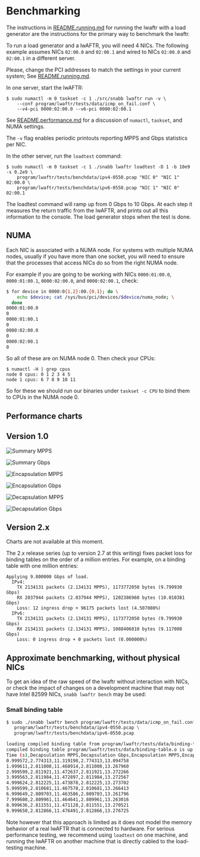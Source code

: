 # Benchmarking

The instructions in [README.running.md](README.running.md) for running the lwaftr
 with a load generator are the instructions for the primary way to benchmark the lwaftr.

To run a load generator and a lwAFTR, you will need 4 NICs. The following 
example assumes NICs `02:00.0` and `02:00.1` and wired to NICs `02:00.0` and
`02:00.1` in a different server.

Please, change the PCI addresses to match the settings in your current system; 
See [README.running.md](README.running.md).

In one server, start the lwAFTR:

```
$ sudo numactl -m 0 taskset -c 1 ./src/snabb lwaftr run -v \
    --conf program/lwaftr/tests/data/icmp_on_fail.conf \
    --v4-pci 0000:02:00.0 --v6-pci 0000:02:00.1
```

See [README.performance.md](README.performance.md) for a discussion of `numactl`,
`taskset`, and NUMA settings.

The `-v` flag enables periodic printouts reporting MPPS and Gbps statistics per
NIC.

In the other server, run the `loadtest` command:

```
$ sudo numactl -m 0 taskset -c 1 ./snabb lwaftr loadtest -D 1 -b 10e9 -s 0.2e9 \
    program/lwaftr/tests/benchdata/ipv4-0550.pcap "NIC 0" "NIC 1" 02:00.0 \
    program/lwaftr/tests/benchdata/ipv6-0550.pcap "NIC 1" "NIC 0" 02:00.1
```

The loadtest command will ramp up from 0 Gbps to 10 Gbps.  At each step it measures
the return traffic from the lwAFTR, and prints out all this information
to the console.  The load generator stops when the test is done.

## NUMA

Each NIC is associated with a NUMA node.  For systems with multiple NUMA
nodes, usually if you have more than one socket, you will need to ensure
that the processes that access NICs do so from the right NUMA node.

For example if you are going to be working with NICs `0000:01:00.0`,
`0000:01:00.1`, `0000:02:00.0`, and `0000:02:00.1`, check:

```bash
$ for device in 0000:0{1,2}:00.{0,1}; do \
    echo $device; cat /sys/bus/pci/devices/$device/numa_node; \
  done
0000:01:00.0
0
0000:01:00.1
0
0000:02:00.0
0
0000:02:00.1
0
```

So all of these are on NUMA node 0.  Then check your CPUs:

```
$ numactl -H | grep cpus
node 0 cpus: 0 1 2 3 4 5
node 1 cpus: 6 7 8 9 10 11
```

So for these we should run our binaries under `taskset -c CPU` to bind
them to CPUs in the NUMA node 0.

## Performance charts

## Version 1.0

![Summary MPPS](benchmarks-v1.0/lwaftr-mpps.png)

![Summary Gbps](benchmarks-v1.0/lwaftr-gbps.png)

![Encapsulation MPPS](benchmarks-v1.0/lwaftr-encapsulation-mpps.png)

![Encapsulation Gbps](benchmarks-v1.0/lwaftr-encapsulation-gbps.png)

![Decapsulation MPPS](benchmarks-v1.0/lwaftr-decapsulation-mpps.png)

![Decapsulation Gbps](benchmarks-v1.0/lwaftr-decapsulation-gbps.png)

## Version 2.x

Charts are not available at this moment.  

The 2.x release series (up to version 2.7 at this writing) fixes packet
loss for binding tables on the order of a million entries.  For example,
on a binding table with one million entries:

```
Applying 9.800000 Gbps of load.
  IPv4:
    TX 2134131 packets (2.134131 MPPS), 1173772050 bytes (9.799930 Gbps)
    RX 2037944 packets (2.037944 MPPS), 1202386960 bytes (10.010381 Gbps)
    Loss: 12 ingress drop + 96175 packets lost (4.507080%)
  IPv6:
    TX 2134131 packets (2.134131 MPPS), 1173772050 bytes (9.799930 Gbps)
    RX 2134131 packets (2.134131 MPPS), 1088406810 bytes (9.117008 Gbps)
    Loss: 0 ingress drop + 0 packets lost (0.000000%)
```

## Approximate benchmarking, without physical NICs

To get an idea of the raw speed of the lwaftr without interaction with NICs,
or check the impact of changes on a development machine that may not have
Intel 82599 NICs, `snabb lwaftr bench` may be used:

### Small binding table

```bash
$ sudo ./snabb lwaftr bench program/lwaftr/tests/data/icmp_on_fail.conf \
   program/lwaftr/tests/benchdata/ipv4-0550.pcap \
   program/lwaftr/tests/benchdata/ipv6-0550.pcap

loading compiled binding table from program/lwaftr/tests/data/binding-table.o
compiled binding table program/lwaftr/tests/data/binding-table.o is up to date.
Time (s),Decapsulation MPPS,Decapsulation Gbps,Encapsulation MPPS,Encapsulation Gbps
0.999572,2.774313,11.319198,2.774313,13.094758
1.999611,2.811008,11.468914,2.811008,13.267960
2.999599,2.811921,11.472637,2.811921,13.272266
3.999563,2.811984,11.472897,2.811984,13.272567
4.999624,2.812225,11.473878,2.812225,13.273702
5.999599,2.810681,11.467578,2.810681,13.266413
6.999649,2.809703,11.463586,2.809703,13.261796
7.999608,2.809961,11.464641,2.809961,13.263016
8.999636,2.811551,11.471128,2.811551,13.270521
9.999650,2.812866,11.476491,2.812866,13.276725
```

Note however that this approach is limited as it does not model the
memory behavior of a real lwAFTR that is connected to hardware.  For
serious performance testing, we recommend using `loadtest` on one
machine, and running the lwAFTR on another machine that is directly
cabled to the load-testing machine.
